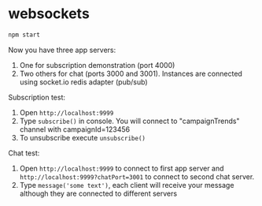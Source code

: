 # websockets

```sh
npm start
```

Now you have three app servers:  
1) One for subscription demonstration (port 4000)  
2) Two others for chat (ports 3000 and 3001). Instances are connected using socket.io redis adapter (pub/sub)

Subscription test:  
1) Open `http://localhost:9999`  
2) Type `subscribe()` in console. You will connect to "campaignTrends" channel with campaignId=123456
3) To unsubscribe execute `unsubscribe()`

Chat test:  
1) Open `http://localhost:9999` to connect to first app server and `http://localhost:9999?chatPort=3001` to connect to second chat server.  
2) Type `message('some text')`, each client will receive your message although they are connected to different servers
